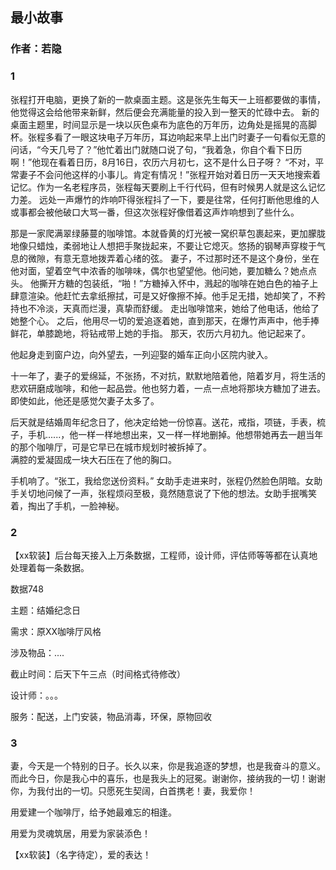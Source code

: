 ## 最小故事
### 作者：若隐
### 1
张程打开电脑，更换了新的一款桌面主题。这是张先生每天一上班都要做的事情，他觉得这会给他带来新鲜，然后便会充满能量的投入到一整天的忙碌中去。
新的桌面主题里，时间显示是一块以灰色桌布为底色的万年历，边角处是摇晃的高脚杯。张程多看了一眼这块电子万年历，耳边响起来早上出门时妻子一句看似无意的问话，“今天几号了？”他忙着出门就随口说了句，“我着急，你自个看下日历啊！”他现在看着日历，8月16日，农历六月初七，这不是什么日子呀？
“不对，平常妻子不会问他这样的小事儿。肯定有情况！”张程开始对着日历一天天地搜索着记忆。作为一名老程序员，张程每天要刷上千行代码，但有时候男人就是这么记忆力差。
远处一声爆竹的炸响吓得张程抖了一下，要是往常，任何打断他思维的人或事都会被他破口大骂一番，但这次张程好像借着这声炸响想到了些什么。

那是一家爬满翠绿藤蔓的咖啡馆。本就昏黄的灯光被一窝织草包裹起来，更加朦胧地像只蜡烛，柔弱地让人想把手聚拢起来，不要让它熄灭。悠扬的钢琴声穿梭于气息的微隙，有意无意地拨弄着心绪的弦。
妻子，不过那时还不是这个身份，坐在他对面，望着空气中浓香的咖啡味，偶尔也望望他。他问她，要加糖么？她点点头。
他撕开方糖的包装纸，“啪！”方糖掉入怀中，溅起的咖啡在她白色的袖子上肆意渲染。他赶忙去拿纸擦拭，可是又好像擦不掉。他手足无措，她却笑了，不矜持也不冷淡，天真而烂漫，真挚而舒缓。
走出咖啡馆来，她给了他电话，他给了她整个心。
之后，他用尽一切的爱追逐着她，直到那天，在爆竹声声中，他手捧鲜花，单膝跪地，将钻戒带上她的手指。
那天，农历六月初九。他记起来了。

他起身走到窗户边，向外望去，一列迎娶的婚车正向小区院内驶入。

十一年了，妻子的爱绵延，不张扬，不对抗，默默地陪着他，陪着岁月，将生活的悲欢研磨成咖啡，和他一起品尝。他也努力着，一点一点地将那块方糖加了进去。即使如此，他还是感觉欠妻子太多了。

后天就是结婚周年纪念日了，他决定给她一份惊喜。送花，戒指，项链，手表，梳子，手机......，他一样一样地想出来，又一样一样地删掉。他想带她再去一趟当年的那个咖啡厅，可是它早已在城市规划时被拆掉了。  
满腔的爱凝固成一块大石压在了他的胸口。

手机响了。“张工，我给您送份资料。”
女助手走进来时，张程仍然脸色阴暗。女助手关切地问候了一声，张程烦闷至极，竟然随意说了下他的想法。女助手抿嘴笑着，掏出了手机，一脸神秘。

### 2
【xx软装】后台每天接入上万条数据，工程师，设计师，评估师等等都在认真地处理着每一条数据。

数据748

主题：结婚纪念日

需求：原XX咖啡厅风格

涉及物品：....

截止时间：后天下午三点（时间格式待修改）

设计师：。。。

服务：配送，上门安装，物品消毒，环保，原物回收

### 3

妻，今天是一个特别的日子。长久以来，你是我追逐的梦想，也是我奋斗的意义。而此今日，你是我心中的喜乐，也是我头上的冠冕。谢谢你，接纳我的一切！谢谢你，为我付出的一切。只愿死生契阔，白首携老！妻，我爱你！

用爱建一个咖啡厅，给予她最难忘的相逢。

用爱为灵魂筑居，用爱为家装添色！

【xx软装】（名字待定），爱的表达！
